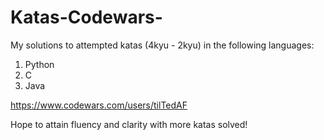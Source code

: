 # Katas-Codewars-

My solutions to attempted katas (4kyu - 2kyu) in the following languages:
1. Python
2. C
3. Java

https://www.codewars.com/users/tilTedAF

Hope to attain fluency and clarity with more katas solved!
